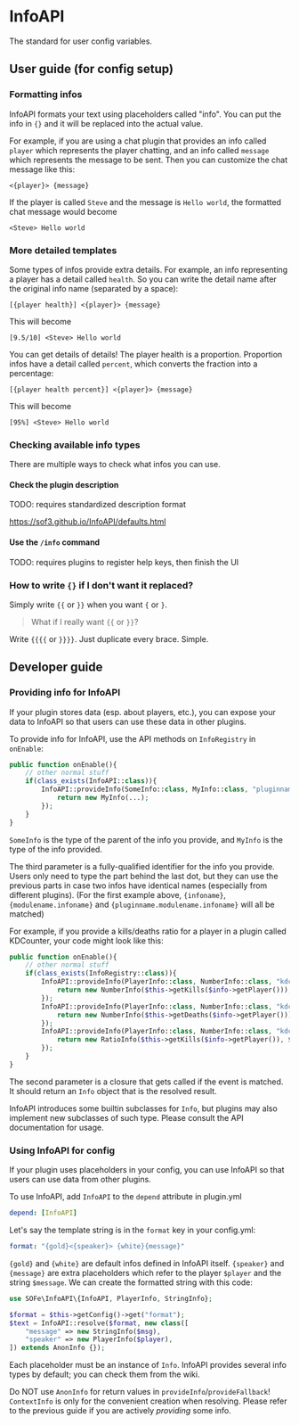 # InfoAPI
The standard for user config variables.

## User guide (for config setup)
### Formatting infos
InfoAPI formats your text using placeholders called "info".
You can put the info in `{}` and it will be replaced into the actual value.

For example, if you are using a chat plugin
that provides an info called `player`
which represents the player chatting,
and an info called `message` which represents the message to be sent.
Then you can customize the chat message like this:

```
<{player}> {message}
```

If the player is called `Steve` and the message is `Hello world`, the formatted chat message would become

```
<Steve> Hello world
```

### More detailed templates
Some types of infos provide extra details.
For example, an info representing a player has a detail called `health`.
So you can write the detail name after the original info name
(separated by a space):

```
[{player health}] <{player}> {message}
```

This will become

```
[9.5/10] <Steve> Hello world
```

You can get details of details!
The player health is a proportion.
Proportion infos have a detail called `percent`,
which converts the fraction into a percentage:

```
[{player health percent}] <{player}> {message}
```

This will become

```
[95%] <Steve> Hello world
```

### Checking available info types
There are multiple ways to check what infos you can use.

#### Check the plugin description
TODO: requires standardized description format

https://sof3.github.io/InfoAPI/defaults.html

#### Use the `/info` command
TODO: requires plugins to register help keys, then finish the UI

### How to write `{}` if I don't want it replaced?
Simply write `{{` or `}}` when you want `{` or `}`.

> What if I really want `{{` or `}}`?

Write `{{{{` or `}}}}`. Just duplicate every brace. Simple.

## Developer guide
### Providing info for InfoAPI
If your plugin stores data (esp. about players, etc.), you can expose your data to InfoAPI so that users can use these data in other plugins.

To provide info for InfoAPI, use the API methods on `InfoRegistry` in `onEnable`:
```php
public function onEnable(){
	// other normal stuff
	if(class_exists(InfoAPI::class)){
		InfoAPI::provideInfo(SomeInfo::class, MyInfo::class, "pluginname.infoname", function(SomeInfo $info){
			return new MyInfo(...);
		});
	}
}
```

`SomeInfo` is the type of the parent of the info you provide, and `MyInfo` is the type of the info provided.

The third parameter is a fully-qualified identifier for the info you provide. Users only need to type the part behind the last dot, but they can use the previous parts in case two infos have identical names (especially from different plugins). (For the first example above, `{infoname}`, `{modulename.infoname}` and `{pluginname.modulename.infoname}` will all be matched)

For example, if you provide a kills/deaths ratio for a player in a plugin called KDCounter, your code might look like this:

```php
public function onEnable(){
	// other normal stuff
	if(class_exists(InfoRegistry::class)){
		InfoAPI::provideInfo(PlayerInfo::class, NumberInfo::class, "kdcounter.kills", function(PlayerInfo $info){
			return new NumberInfo($this->getKills($info->getPlayer()));
		});
		InfoAPI::provideInfo(PlayerInfo::class, NumberInfo::class, "kdcounter.deaths", function(PlayerInfo $info){
			return new NumberInfo($this->getDeaths($info->getPlayer()));
		});
		InfoAPI::provideInfo(PlayerInfo::class, NumberInfo::class, "kdcounter.kd", function(PlayerInfo $info){
			return new RatioInfo($this->getKills($info->getPlayer()), $this->getDeaths($info->getPlayer()));
		});
	}
}
```

The second parameter is a closure that gets called if the event is matched. It should return an `Info` object that is the resolved result.

InfoAPI introduces some builtin subclasses for `Info`, but plugins may also implement new subclasses of such type. Please consult the API documentation for usage.

### Using InfoAPI for config
If your plugin uses placeholders in your config, you can use InfoAPI so that users can use data from other plugins.

To use InfoAPI, add `InfoAPI` to the `depend` attribute in plugin.yml

```yaml
depend: [InfoAPI]
```

Let's say the template string is in the `format` key in your config.yml:

```yaml
format: "{gold}<{speaker}> {white}{message}"
```

`{gold}` and `{white}` are default infos defined in InfoAPI itself.
`{speaker}` and `{message}` are extra placeholders
which refer to the player `$player` and the string `$message`.
We can create the formatted string with this code:

```php
use SOFe\InfoAPI\{InfoAPI, PlayerInfo, StringInfo};

$format = $this->getConfig()->get("format");
$text = InfoAPI::resolve($format, new class([
	"message" => new StringInfo($msg),
	"speaker" => new PlayerInfo($player),
]) extends AnonInfo {});
```

Each placeholder must be an instance of `Info`.
InfoAPI provides several info types by default;
you can check them from the wiki.

Do NOT use `AnonInfo` for return values in `provideInfo`/`provideFallback`!
`ContextInfo` is only for the convenient creation when resolving.
Please refer to the previous guide if you are actively *providing* some info.
